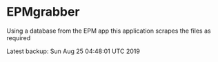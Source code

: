 # EPMgrabber
Using a database from the EPM app this application scrapes the files as required


Latest backup: Sun Aug 25 04:48:01 UTC 2019
